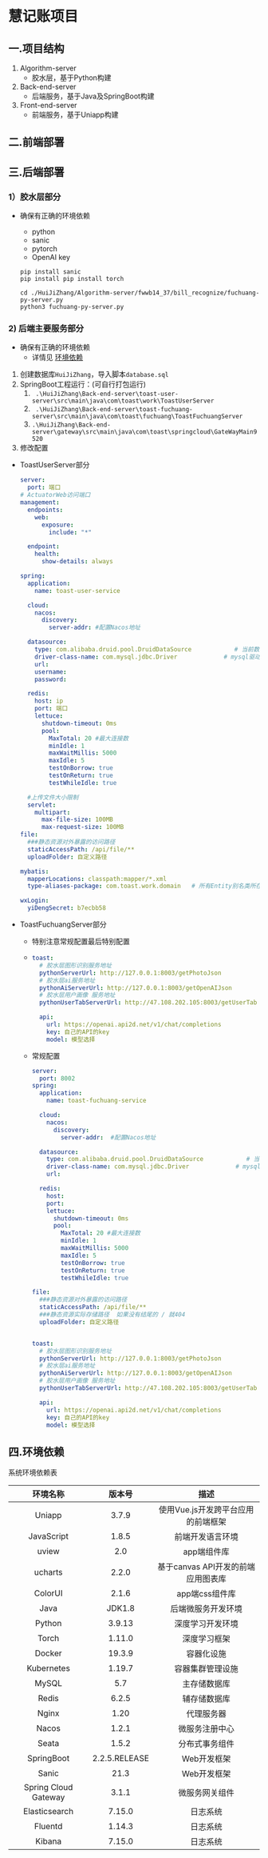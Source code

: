 # 									慧记账项目
## 一.项目结构

1. Algorithm-server
   * 胶水层，基于Python构建
2. Back-end-server
   * 后端服务，基于Java及SpringBoot构建
3. Front-end-server
   * 前端服务，基于Uniapp构建

## 二.前端部署



## 三.后端部署

### 1）胶水层部分

* 确保有正确的环境依赖

  * python
  * sanic
  * pytorch
  * OpenAI key

  ```shell
  pip install sanic
  pip install pip install torch
  ```

  ```shell
  cd ./HuiJiZhang/Algorithm-server/fwwb14_37/bill_recognize/fuchuang-py-server.py
  python3 fuchuang-py-server.py
  ```

  

### **2) 后端主要服务部分**

- 确保有正确的环境依赖
  - 详情见  [环境依赖](#四.环境依赖)

1. 创建数据库`HuiJiZhang`，导入脚本`database.sql`
2. SpringBoot工程运行：(可自行打包运行)
   1. ` .\HuiJiZhang\Back-end-server\toast-user-server\src\main\java\com\toast\work\ToastUserServer`
   2. ` .\HuiJiZhang\Back-end-server\toast-fuchuang-server\src\main\java\com\toast\fuchuang\ToastFuchuangServer`
   3.   `.\HuiJiZhang\Back-end-server\gateway\src\main\java\com\toast\springcloud\GateWayMain9520`
3. 修改配置

- ToastUserServer部分

  ```yaml
  server:
    port: 端口
  # ActuatorWeb访问端口
  management:
    endpoints:
      web:
        exposure:
          include: "*"
  
    endpoint:
      health:
        show-details: always
  
  spring:
    application:
      name: toast-user-service
  
    cloud:
      nacos:
        discovery:
          server-addr: #配置Nacos地址
  
    datasource:
      type: com.alibaba.druid.pool.DruidDataSource            # 当前数据源操作类型
      driver-class-name: com.mysql.jdbc.Driver             # mysql驱动包 com.mysql.jdbc.Driver org.gjt.mm.mysql.Driver
      url: 
      username: 
      password: 
  
    redis:
      host: ip
      port: 端口
      lettuce:
        shutdown-timeout: 0ms
        pool:
          MaxTotal: 20 #最大连接数
          minIdle: 1
          maxWaitMillis: 5000
          maxIdle: 5
          testOnBorrow: true
          testOnReturn: true
          testWhileIdle: true
  
    #上传文件大小限制
    servlet:
      multipart:
        max-file-size: 100MB
        max-request-size: 100MB
  file:
    ###静态资源对外暴露的访问路径
    staticAccessPath: /api/file/**
    uploadFolder: 自定义路径
  
  mybatis:
    mapperLocations: classpath:mapper/*.xml
    type-aliases-package: com.toast.work.domain   # 所有Entity别名类所在包
  
  wxLogin:
    yiDengSecret: b7ecbb58
  ```



- ToastFuchuangServer部分

  - 特别注意常规配置最后特别配置

  - ```YAML
    toast:
      # 胶水层图形识别服务地址
      pythonServerUrl: http://127.0.0.1:8003/getPhotoJson
      # 胶水层ai服务地址
      pythonAiServerUrl: http://127.0.0.1:8003/getOpenAIJson
      # 胶水层用户画像 服务地址
      pythonUserTabServerUrl: http://47.108.202.105:8003/getUserTab
    
      api:
        url: https://openai.api2d.net/v1/chat/completions
        key: 自己的API的key
        model: 模型选择
    ```

  - 常规配置

    ```yaml
    server:
      port: 8002
    spring:
      application:
        name: toast-fuchuang-service
    
      cloud:
        nacos:
          discovery:
            server-addr:  #配置Nacos地址
    
      datasource:
        type: com.alibaba.druid.pool.DruidDataSource            # 当前数据源操作类型
        driver-class-name: com.mysql.jdbc.Driver             # mysql驱动包 com.mysql.jdbc.Driver org.gjt.mm.mysql.Driver
        url: 
    
      redis:
        host: 
        port: 
        lettuce:
          shutdown-timeout: 0ms
          pool:
            MaxTotal: 20 #最大连接数
            minIdle: 1
            maxWaitMillis: 5000
            maxIdle: 5
            testOnBorrow: true
            testOnReturn: true
            testWhileIdle: true
    
    file:
      ###静态资源对外暴露的访问路径
      staticAccessPath: /api/file/**
      ###静态资源实际存储路径  如果没有结尾的 / 就404
      uploadFolder: 自定义路径
    
    
    toast:
      # 胶水层图形识别服务地址
      pythonServerUrl: http://127.0.0.1:8003/getPhotoJson
      # 胶水层ai服务地址
      pythonAiServerUrl: http://127.0.0.1:8003/getOpenAIJson
      # 胶水层用户画像 服务地址
      pythonUserTabServerUrl: http://47.108.202.105:8003/getUserTab
    
      api:
        url: https://openai.api2d.net/v1/chat/completions
        key: 自己的API的key
        model: 模型选择
    ```

    



## 四.环境依赖

系统环境依赖表

|       环境名称       |    版本号     |                描述                |
| :------------------: | :-----------: | :--------------------------------: |
|        Uniapp        |     3.7.9     | 使用Vue.js开发跨平台应用的前端框架 |
|      JavaScript      |     1.8.5     |          前端开发语言环境          |
|        uview         |      2.0      |            app端组件库             |
|       ucharts        |     2.2.0     | 基于canvas API开发的前端应用图表库 |
|       ColorUI        |     2.1.6     |           app端css组件库           |
|         Java         |    JDK1.8     |         后端微服务开发环境         |
|        Python        |    3.9.13     |          深度学习开发环境          |
|        Torch         |    1.11.0     |            深度学习框架            |
|        Docker        |    19.3.9     |             容器化设施             |
|      Kubernetes      |    1.19.7     |          容器集群管理设施          |
|        MySQL         |      5.7      |            主存储数据库            |
|        Redis         |     6.2.5     |            辅存储数据库            |
|        Nginx         |     1.20      |             代理服务器             |
|        Nacos         |     1.2.1     |           微服务注册中心           |
|        Seata         |     1.5.2     |           分布式事务组件           |
|      SpringBoot      | 2.2.5.RELEASE |            Web开发框架             |
|        Sanic         |     21.3      |            Web开发框架             |
| Spring Cloud Gateway |     3.1.1     |           微服务网关组件           |
|    Elasticsearch     |    7.15.0     |              日志系统              |
|       Fluentd        |    1.14.3     |              日志系统              |
|        Kibana        |    7.15.0     |              日志系统              |



